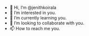 - 👋 Hi, I’m @jenithkoirala
- 👀 I’m interested in you.
- 🌱 I’m currently learning you.
- 💞️ I’m looking to collaborate with you.
- 📫 How to reach me you.

<!---
jenithkoirala/jenithkoirala is a ✨ special ✨ repository because its `README.md` (this file) appears on your GitHub profile.
You can click the Preview link to take a look at your changes.
--->
